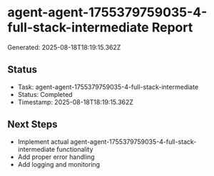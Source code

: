 # agent-agent-1755379759035-4-full-stack-intermediate Report

Generated: 2025-08-18T18:19:15.362Z

## Status
- Task: agent-agent-1755379759035-4-full-stack-intermediate
- Status: Completed
- Timestamp: 2025-08-18T18:19:15.362Z

## Next Steps
- Implement actual agent-agent-1755379759035-4-full-stack-intermediate functionality
- Add proper error handling
- Add logging and monitoring
